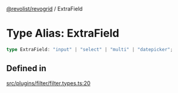 [@revolist/revogrid](README.md) / ExtraField

# Type Alias: ExtraField

```ts
type ExtraField: "input" | "select" | "multi" | "datepicker";
```

## Defined in

[src/plugins/filter/filter.types.ts:20](https://github.com/revolist/revogrid/blob/6d16baf0ac19236f5511b0ce2aeccf75326e95c2/src/plugins/filter/filter.types.ts#L20)
